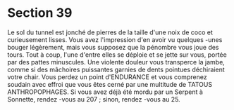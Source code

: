 # Section 39

Le sol du tunnel est jonché de pierres de la taille d'une noix de
coco et curieusement lisses. Vous avez l'impression d'en avoir vu
quelques -unes bouger légèrement, mais vous supposez que la
pénombre vous joue des tours. Tout à coup, l'une d'entre elles se
déploie et se jette sur vous, portée par des pattes minuscules. Une
violente douleur vous transperce la jambe, comme si des mâchoires
puissantes garnies de dents pointues déchiraient votre chair. Vous
perdez un point d'ENDURANCE et vous comprenez soudain avec
effroi que vous êtes cerné par une multitude de TATOUS
ANTHROPOPHAGES. Si vous avez déjà été mordu par un
Serpent à Sonnette, rendez -vous au  207 ; sinon, rendez -vous au  25.